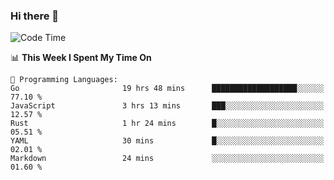 ### Hi there 👋

<!--
**CrazyCollin/crazycollin** is a ✨ _special_ ✨ repository because its `README.md` (this file) appears on your GitHub profile.

Here are some ideas to get you started:

- 🔭 I’m currently working on ...
- 🌱 I’m currently learning ...
- 👯 I’m looking to collaborate on ...
- 🤔 I’m looking for help with ...
- 💬 Ask me about ...
- 📫 How to reach me: ...
- 😄 Pronouns: ...
- ⚡ Fun fact: ...
-->

<!--START_SECTION:waka-->
![Code Time](http://img.shields.io/badge/Code%20Time-860%20hrs%2058%20mins-blue)

📊 **This Week I Spent My Time On** 

```text
💬 Programming Languages: 
Go                       19 hrs 48 mins      ███████████████████░░░░░░   77.10 % 
JavaScript               3 hrs 13 mins       ███░░░░░░░░░░░░░░░░░░░░░░   12.57 % 
Rust                     1 hr 24 mins        █░░░░░░░░░░░░░░░░░░░░░░░░   05.51 % 
YAML                     30 mins             █░░░░░░░░░░░░░░░░░░░░░░░░   02.01 % 
Markdown                 24 mins             ░░░░░░░░░░░░░░░░░░░░░░░░░   01.60 % 
```


<!--END_SECTION:waka-->
